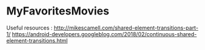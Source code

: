 # MyFavoritesMovies

Useful resources : http://mikescamell.com/shared-element-transitions-part-1/
https://android-developers.googleblog.com/2018/02/continuous-shared-element-transitions.html
